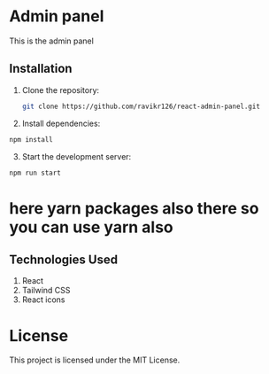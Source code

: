 # Admin panel

This is the admin panel

## Installation

1. Clone the repository:
   ```bash
   git clone https://github.com/ravikr126/react-admin-panel.git
   
2. Install dependencies:
  ```bash
  npm install
```

3. Start the development server:
  ```bash
  npm run start
```

# here yarn packages also there so you can use yarn also 


## Technologies Used
1. React
2. Tailwind CSS
3. React icons

# License
This project is licensed under the MIT License.

